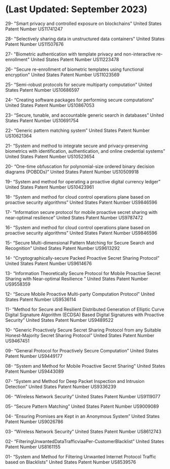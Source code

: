 # (Last Updated: September 2023)

29- "Smart privacy and controlled exposure on blockchains" United States Patent Number US11741247

28- "Selectively sharing data in unstructured data containers" United States Patent Number US11507676

27- "Biometric authentication with template privacy and non-interactive re-enrollment" United States Patent Number US11223478

26- "Secure re-enrollment of biometric templates using functional encryption" United States Patent Number US11023569

25- “Semi-robust protocols for secure multiparty computation” United States Patent Number US10686597

24- “Creating software packages for performing secure computations“ United States Patent Number  US10867053

23- “Secure, tunable, and accountable generic search in databases” United States Patent Number US10691754

22- “Generic pattern matching system” United States Patent Number US10621364

21- “System and method to integrate secure and privacy-preserving biometrics with identification, authentication, and online credential systems” United States Patent Number US10523654

20- “One-time obfuscation for polynomial-size ordered binary decision diagrams (POBDDs)” United States Patent Number US10509918

19- “System and method for operating a proactive digital currency ledger” United States Patent Number US10423961

18- “System and method for cloud control operations plane based on proactive security algorithms” United States Patent Number US9846596

17- “Information secure protocol for mobile proactive secret sharing with near-optimal resilience” United States Patent Number US9787472

16- “System and method for cloud control operations plane based on proactive security algorithms” United States Patent Number US9846596

15- “Secure Multi-dimensional Pattern Matching for Secure Search and Recognition” United States Patent Number US9613292

14- “Cryptographically-secure Packed Proactive Secret Sharing Protocol” United States Patent Number US9614676

13- “Information Theoretically Secure Protocol for Mobile Proactive Secret Sharing with Near-optimal Resilience ” United States Patent Number US9558359

12- “Secure Mobile Proactive Multi-party Computation Protocol” United States Patent Number US9536114

11- “Method for Secure and Resilient Distributed Generation of Elliptic Curve Digital Signature Algorithm (ECDSA) Based Digital Signatures with Proactive Security” United States Patent Number US9489522

10- “Generic Proactively Secure Secret Sharing Protocol from any Suitable Honest-Majority Secret Sharing Protocol” United States Patent Number US9467451

09- “General Protocol for Proactively Secure Computation” United States Patent Number US9449177

08- “System and Method for Mobile Proactive Secret Sharing” United States Patent Number US9443089

07- “System and Method for Deep Packet Inspection and Intrusion Detection” United States Patent Number US9336239

06- “Wireless Network Security” United States Patent Number US9119077

05- “Secure Pattern Matching” United States Patent Number US9009089

04- “Ensuring Promises are Kept in an Anonymous System” United States Patent Number US9026786

03- “Wireless Network Security” United States Patent Number US8612743

02- “FilteringUnwantedDataTrafficviaaPer-CustomerBlacklist” United States Patent Number US8161155

01- “System and Method for Filtering Unwanted Internet Protocol Traffic based on Blacklists” United States Patent Number US8539576
